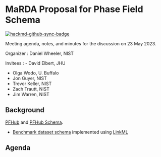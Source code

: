 # MaRDA Proposal for Phase Field Schema

[![hackmd-github-sync-badge](https://hackmd.io/i0_rypRqS5WU_I2sI4W2kg/badge)](https://hackmd.io/i0_rypRqS5WU_I2sI4W2kg)


Meeting agenda, notes, and minutes for the discussion on 23 May 2023.

Organizer
: Daniel Wheeler, NIST

Invitees
: - David Elbert, JHU
  - Olga Wodo, U. Buffalo
  - Jon Guyer, NIST
  - Trevor Keller, NIST
  - Zach Trautt, NIST
  - Jim Warren, NIST

## Background

[PFHub] and [PFHub Schema].

* [Benchmark dataset schema] implemented using [LinkML]



## Agenda





<!-- links -->
[Benchmark Dataset Schema]: https://github.com/usnistgov/pfhub-schema/blob/main/src/pfhub_schema/schema/pfhub_schema.yaml
[LinkML]: https://linkml.io
[MaRDA]: https://www.marda-alliance.org
[OPTIMADE]: https://www.optimade.org
[PFHub]: https://pages.nist.gov/pfhub
[PFHub Schema]: https://github.com/usnistgov/pfhub-schema
[RO-Crate]: https://www.researchobject.org/ro-crate/
